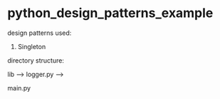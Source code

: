 # python_design_patterns_example

design patterns used:
1. Singleton


directory structure:


lib
    --> logger.py
    -->

main.py